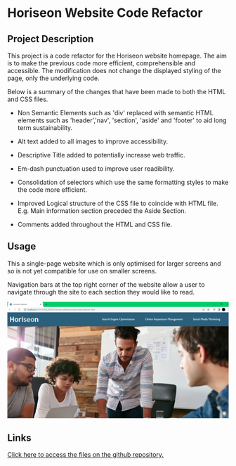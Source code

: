 # Horiseon Website Code Refactor

## Project Description

This project is a code refactor for the Horiseon website homepage. The aim is to make the previous code more efficient, comprehensible and accessible.  The modification does not change the displayed styling of the page, only the underlying code.

Below is a summary of the changes that have been made to both the HTML and CSS files. 

* Non Semantic Elements such as 'div' replaced with semantic HTML elements such as 'header','nav', 'section', 'aside' and 'footer' to aid long term sustainability.

* Alt text added to all images to improve accessibility. 
* Descriptive Title added to potentially increase web traffic.

* Em-dash punctuation used to improve user readibility.

* Consolidation of selectors which use the same formatting styles to make the code more efficient.

* Improved Logical structure of the CSS file to coincide with HTML file. E.g. Main information section preceded the Aside Section.

* Comments added throughout the HTML and CSS file.

## Usage

This a single-page website which is only optimised for larger screens and so is not yet compatible for use on smaller screens. 

Navigation bars at the top right corner of the website allow a user to navigate through the site to each section they would like to read.

![Website Screenshot](websiteimage.png)

## Links

[Click here to access the files on the github repository.](https://github.com/fadumaabdi/HoriseonsRefactoring)
